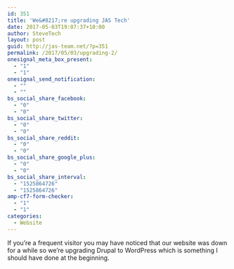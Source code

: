 ```yaml
---
id: 351
title: 'We&#8217;re upgrading JAS Tech'
date: 2017-05-03T19:07:37+10:00
author: SteveTech
layout: post
guid: http://jas-team.net/?p=351
permalink: /2017/05/03/upgrading-2/
onesignal_meta_box_present:
  - "1"
  - "1"
onesignal_send_notification:
  - ""
  - ""
bs_social_share_facebook:
  - "0"
  - "0"
bs_social_share_twitter:
  - "0"
  - "0"
bs_social_share_reddit:
  - "0"
  - "0"
bs_social_share_google_plus:
  - "0"
  - "0"
bs_social_share_interval:
  - "1525864726"
  - "1525864726"
amp-cf7-form-checker:
  - "1"
  - "1"
categories:
  - Website
---
```

If you&#8217;re a frequent visitor you may have noticed that our website was down for a while so we&#8217;re upgrading Drupal to WordPress which is something I should have done at the beginning.